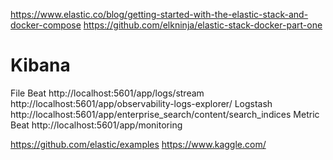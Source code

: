 https://www.elastic.co/blog/getting-started-with-the-elastic-stack-and-docker-compose
https://github.com/elkninja/elastic-stack-docker-part-one

Kibana
======
File Beat
http://localhost:5601/app/logs/stream
http://localhost:5601/app/observability-logs-explorer/
Logstash
http://localhost:5601/app/enterprise_search/content/search_indices
Metric Beat
http://localhost:5601/app/monitoring


https://github.com/elastic/examples
https://www.kaggle.com/
